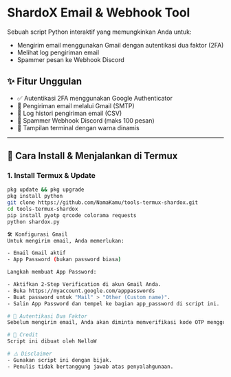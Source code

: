 # ShardoX Email & Webhook Tool

Sebuah script Python interaktif yang memungkinkan Anda untuk:
- Mengirim email menggunakan Gmail dengan autentikasi dua faktor (2FA)
- Melihat log pengiriman email
- Spammer pesan ke Webhook Discord

## ✨ Fitur Unggulan

- ✅ Autentikasi 2FA menggunakan Google Authenticator
- 📧 Pengiriman email melalui Gmail (SMTP)
- 📜 Log histori pengiriman email (CSV)
- 🚀 Spammer Webhook Discord (maks 100 pesan)
- 🎨 Tampilan terminal dengan warna dinamis

---

## 📲 Cara Install & Menjalankan di Termux

### 1. **Install Termux & Update**
```bash
pkg update && pkg upgrade
pkg install python
git clone https://github.com/NamaKamu/tools-termux-shardox.git
cd tools-termux-shardox
pip install pyotp qrcode colorama requests
python shardox.py

🛠️ Konfigurasi Gmail
Untuk mengirim email, Anda memerlukan:

- Email Gmail aktif
- App Password (bukan password biasa)

Langkah membuat App Password:

- Aktifkan 2-Step Verification di akun Gmail Anda.
- Buka https://myaccount.google.com/apppasswords
- Buat password untuk "Mail" > "Other (Custom name)".
- Salin App Password dan tempel ke bagian app_password di script ini.

# 🔐 Autentikasi Dua Faktor
Sebelum mengirim email, Anda akan diminta memverifikasi kode OTP menggunakan aplikasi seperti Google Authenticator.

# 💬 Credit
Script ini dibuat oleh NelloW

# ⚠️ Disclaimer
- Gunakan script ini dengan bijak.
- Penulis tidak bertanggung jawab atas penyalahgunaan.
